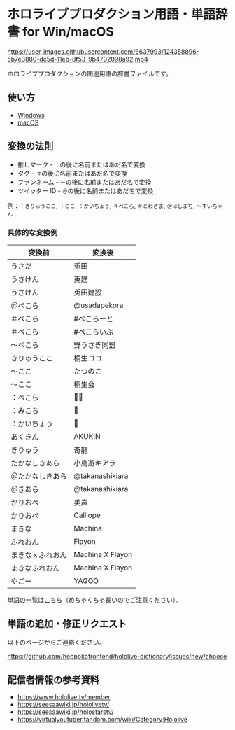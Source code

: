 # ホロライブプロダクション用語・単語辞書 for Win/macOS

https://user-images.githubusercontent.com/6637993/124358896-5b7e3880-dc5d-11eb-8f53-9b4702098a92.mp4

ホロライブプロダクションの関連用語の辞書ファイルです。

## 使い方

- [Windows](WINDOWS.md)
- [macOS](MACOS.md)

## 変換の法則

- 推しマーク - `：`の後に名前またはあだ名で変換
- タグ - `＃`の後に名前またはあだ名で変換
- ファンネーム - `〜`の後に名前またはあだ名で変換
- ツイッター ID - `＠`の後に名前またはあだ名で変換

例：`：きりゅうここ`, `：ここ`, `：かいちょう`, `＃ぺこら`, `＃とわさま`, `＠ほしまち`, `〜すいちゃん`

### 具体的な変換例

| 変換前           | 変換後           |
| ---------------- | ---------------- |
| うさだ           | 兎田             |
| うさけん         | 兎建             |
| うさけん         | 兎田建設         |
| ＠ぺこら         | @usadapekora     |
| ＃ぺこら         | #ぺこらーと      |
| ＃ぺこら         | #ぺこらいぶ      |
| 〜ぺこら         | 野うさぎ同盟     |
| きりゅうここ     | 桐生ココ         |
| 〜ここ           | たつのこ         |
| 〜ここ           | 桐生会           |
| ：ぺこら         | 👯‍♀️‍️             |
| ：みこち         | 🌸               |
| ：かいちょう     | 🐉               |
| あくきん         | AKUKIN           |
| きりゅう         | 奇龍             |
| たかなしきあら   | 小鳥遊キアラ     |
| ＠たかなしきあら | @takanashikiara  |
| ＠きあら         | @takanashikiara  |
| かりおぺ         | 美声             |
| かりおぺ         | Calliope         |
| まきな           | Machina          |
| ふれおん         | Flayon           |
| まきなｘふれおん | Machina X Flayon |
| まきなふれおん   | Machina X Flayon |
| やごー           | YAGOO            |

[単語の一覧はこちら](./WORD_LIST.md)（めちゃくちゃ長いのでご注意ください）。

## 単語の追加・修正リクエスト

以下のページからご連絡ください。

<https://github.com/heppokofrontend/hololive-dictionary/issues/new/choose>

## 配信者情報の参考資料

- https://www.hololive.tv/member
- https://seesaawiki.jp/hololivetv/
- https://seesaawiki.jp/holostarstv/
- https://virtualyoutuber.fandom.com/wiki/Category:Hololive
